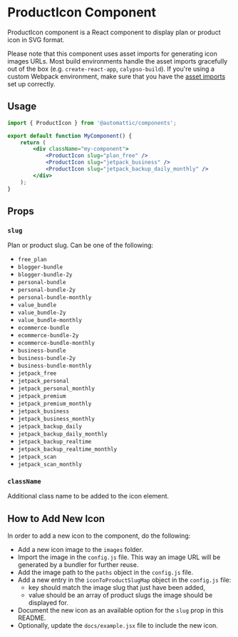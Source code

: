 # ProductIcon Component

ProductIcon component is a React component to display plan or product icon in SVG format.

Please note that this component uses asset imports for generating icon images URLs.
Most build environments handle the asset imports gracefully out of the box (e.g. `create-react-app`, `calypso-build`).
If you're using a custom Webpack environment, make sure that you have the [asset imports](https://webpack.js.org/guides/asset-management/#loading-images) set up correctly.

## Usage

```jsx
import { ProductIcon } from '@automattic/components';

export default function MyComponent() {
	return (
		<div className="my-component">
			<ProductIcon slug="plan_free" />
			<ProductIcon slug="jetpack_business" />
			<ProductIcon slug="jetpack_backup_daily_monthly" />
		</div>
	);
}
```

## Props

### `slug`

Plan or product slug. Can be one of the following:

- `free_plan`
- `blogger-bundle`
- `blogger-bundle-2y`
- `personal-bundle`
- `personal-bundle-2y`
- `personal-bundle-monthly`
- `value_bundle`
- `value_bundle-2y`
- `value_bundle-monthly`
- `ecommerce-bundle`
- `ecommerce-bundle-2y`
- `ecommerce-bundle-monthly`
- `business-bundle`
- `business-bundle-2y`
- `business-bundle-monthly`
- `jetpack_free`
- `jetpack_personal`
- `jetpack_personal_monthly`
- `jetpack_premium`
- `jetpack_premium_monthly`
- `jetpack_business`
- `jetpack_business_monthly`
- `jetpack_backup_daily`
- `jetpack_backup_daily_monthly`
- `jetpack_backup_realtime`
- `jetpack_backup_realtime_monthly`
- `jetpack_scan`
- `jetpack_scan_monthly`

### `className`

Additional class name to be added to the icon element.

## How to Add New Icon

In order to add a new icon to the component, do the following:

- Add a new icon image to the `images` folder.
- Import the image in the `config.js` file. This way an image URL will be generated by a bundler for further reuse.
- Add the image path to the `paths` object in the `config.js` file.
- Add a new entry in the `iconToProductSlugMap` object in the `config.js` file:
  - key should match the image slug that just have been added,
  - value should be an array of product slugs the image should be displayed for.
- Document the new icon as an available option for the `slug` prop in this README.
- Optionally, update the `docs/example.jsx` file to include the new icon.
